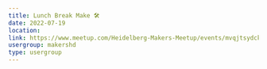 ```yaml
---
title: Lunch Break Make 🛠️
date: 2022-07-19
location: 
link: https://www.meetup.com/Heidelberg-Makers-Meetup/events/mvqjtsydckbzb/
usergroup: makershd
type: usergroup
---
```

